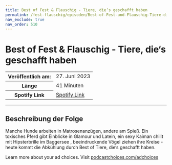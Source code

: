 ```yaml
---
title: Best of Fest & Flauschig - Tiere, die‘s geschafft haben
permalink: /fest-flauschig/episoden/Best-of-Fest-und-Flauschig-Tiere-dies-geschafft-haben
nav_exclude: true
nav_order: 510
---
```


# Best of Fest & Flauschig - Tiere, die‘s geschafft haben
<table class="resp-table dcf-table dcf-table-responsive dcf-table-bordered dcf-table-striped dcf-w-100%">
                    <tbody>
                        <tr>
                            <th scope="row">Veröffentlich am:</th>
                            <td data-label="Veröffentlich am:">27. Juni 2023</td>
                        </tr>
                        <tr>
                            <th scope="row">Länge </th>
                            <td data-label="Länge ">41 Minuten</td>
                        </tr><tr>
                                <th scope="row">Spotify Link</th>
                                <td data-label="Spotify Link"><a href="https://open.spotify.com/episode/3znFN06v6MzaSkxOZiwZSM">Spotify Link</a></td>
                            </tr></tbody>
                </table>

***

## Beschreibung der Folge

<div>
<p>Manche Hunde arbeiten in Matrosenanzügen, andere am Spieß. Ein toxisches Pferd gibt Einblicke in Glamour und Latein, ein sexy Kaiman chillt mit Hipsterbrille im Baggersee , beeindruckende Vögel ziehen ihre Kreise - heute kommt die Abkühlung durch Best of Tiere, die‘s geschafft haben. </p><p> </p><p>Learn more about your ad choices. Visit <a href="https://podcastchoices.com/adchoices" rel="nofollow">podcastchoices.com/adchoices</a></p>  
</div>

